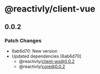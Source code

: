 # @reactivly/client-vue

## 0.0.2

### Patch Changes

- 6ab6d70: New version
- Updated dependencies [6ab6d70]
  - @reactivly/client-ws@0.0.2
  - @reactivly/core@0.0.2
